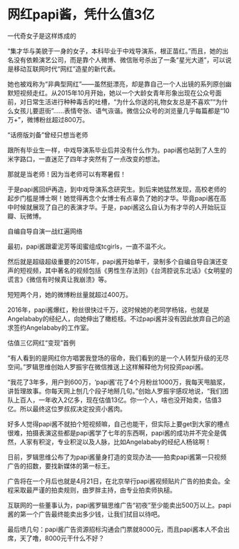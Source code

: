 # 网红papi酱，凭什么值3亿

一代奇女子是这样炼成的 

“集才华与美貌于一身的女子，本科毕业于中戏导演系，根正苗红。”而且，她的出名没有依赖演艺公司，而是靠个人微博、微信账号杀出了一条“星光大道”，可以说是移动互联网时代“网红”造星的新代表。 

她也被戏称为“非典型网红”——虽然挺漂亮，却是靠自己一个人出镜的系列原创幽默短视频走红。从2015年10月开始，她以一个大龄女青年形象出现在公众号面前，对日常生活进行种种毒舌的吐槽，“为什么你送的礼物女友总是不喜欢”“为什么女孩儿要逛街”……表情夸张、语气诙谐。微信公众号的浏览量几乎每篇都是“10万+”，微博粉丝超过800万。 

“话痨版刘备”曾经只想当老师 

跟所有毕业生一样，中戏导演系毕业后并没有什么作为。papi酱也站到了人生的米字路口，一直迷茫了四年才突然有了一点改变的想法。 

那就是当老师！因为当老师可以有寒暑假！ 

于是papi酱回炉再造，到中戏导演系念研究生。到后来她猛然发现，高校老师的起步门槛是博士啊！她觉得再念个女博士有点辜负了她的才华。毕竟papi酱在高中时候就展现了自己的表演才华。于是，papi酱这么自认为有才华的人开始玩豆瓣、玩微博。 

自编自导自演一战红遍网络 

最初，papi酱跟霍泥芳等闺蜜组成tcgirls，一直不温不火。 

然后就是超级超级重要的2015年，papi酱开始单干，录制多个自编自导自演还变声的短视频，其中著名的视频包括《男性生存法则》《台湾腔说东北话》《女明星的谎言》《微信有时候真让我崩溃》等。 

短短两个月，她的微博粉丝量就超过400万。 

2016年，papi酱爆红，粉丝很快过千万，这时候她的老同学杨铭，也就是Angelababy的经纪人，向她伸出了橄榄枝。不过papi酱并没有因此放弃自己的追求签约Angelababy的工作室。 

估值三亿网红“变现”首例 

“有人看到的是网红你方唱罢我登场的宿命，我们看到的是一个人转型升级的无尽空间。”罗辑思维创始人罗振宇在微信推送上这样解释他为何投资papi酱。 

“我花了3年多，用户到600万，‘papi酱’花了4个月粉丝1000万，我每天甩脑浆，讲哲理故事。你每天网上刨几个段子地掰几句。”创始人罗振宇感叹地说，“我们团队上百人，一年收入2亿多，现在估值13亿。你一个人，啥也没开始卖，估值3亿。所以最终这位罗叔叔决定投资小酱肉。 

好多人觉得papi酱不就拍个短视频嘛，自己也能干，但实际上要get到大家的槽点很难，拍摄表演这些都是papi酱学了七年的东西啊，papi酱的成功并不完全是偶然，人家有积淀，专业积淀以及人脉，比如Angelababy的经纪人杨铭啊！ 

日前，罗辑思维公布了为papi酱量身打造的变现办法——拍卖papi酱第一只视频广告的招数，要找新媒体的第一标王。 

广告将在一个月后也就是4月21日，在北京举行papi酱视频贴片广告的拍卖会。全程采取最严谨的拍卖规则，由罗胖主持，由专业拍卖师执槌。 

互联网的一些董事认为，papi酱罗辑思维广告“初夜”至少能卖出500万以上。papi酱的第一个广告最终能卖出多少钱，让我们拭目以待吧。 

最后喷几句：papi酱广告资源招标沟通会门票就8000元，而且papi酱本人不会出席，天了噜，8000元干什么不好？